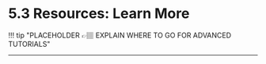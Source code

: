 # 5.3 Resources: Learn More 


!!! tip "PLACEHOLDER 👉🏽 EXPLAIN WHERE TO GO FOR ADVANCED TUTORIALS"

--- 